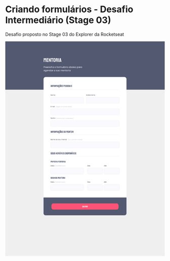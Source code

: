 # Criando formulários - Desafio Intermediário (Stage 03)

 Desafio proposto no Stage 03 do Explorer da Rocketseat

![Screenshot](./images/preview.jpg)
